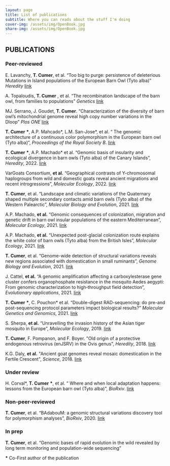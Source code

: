 ```yaml
---
layout: page
title: List of publications
subtitle: Where you can reads about the stuff I'm doing
cover-img: /assets/img/OpenBook.jpg
share-img: /assets/img/OpenBook.jpg
---
```


## PUBLICATIONS

### Peer-reviewed

E. Lavanchy, **T. Cumer**, et al. “Too big to purge: persistence of deleterious Mutations in Island populations of the European Barn Owl (Tyto alba)” *Heredity* [link](https://www.nature.com/articles/s41437-024-00728-8)

A. Topaloudis, **T. Cumer** , et al. “The recombination landscape of the barn owl, from families to populations” *Genetics* [link](https://academic.oup.com/genetics/article/229/1/1/7900905)

MJ. Serrano, J. Goudet, **T. Cumer**. “Characterization of the diversity of barn owl’s mitochondrial genome reveal high copy number variations in the Dloop” *Plos ONE* [link](https://journals.plos.org/plosone/article?id=10.1371/journal.pone.0295595)

**T. Cumer** **\***, A.P. Mahcado\*, L.M. San-Jose\*, et al. “ The genomic architecture of a continuous color polymorphism in the European barn owl (Tyto alba)”, *Proceedings of the Royal Society B*. [link](https://royalsocietypublishing.org/doi/10.1098/rspb.2023.1995)

**T. Cumer** **\***, A.P. Machado* et al. “Genomic basis of insularity and ecological divergence in barn owls (Tyto alba) of the Canary Islands”, *Heredity*, 2022. [link](https://www.nature.com/articles/s41437-022-00562-w)

VarGoats Consortium, **et al.** “Geographical contrasts of Y-chromosomal haplogroups from wild and domestic goats reveal ancient migrations and recent introgressions”, *Molecular Ecology*, 2022. [link](https://onlinelibrary.wiley.com/doi/full/10.1111/mec.16579)

**T. Cumer**, et al. “Landscape and climatic variations of the Quaternary shaped multiple secondary contacts amid barn owls (Tyto alba) of the Western Palearctic”, *Molecular Biology and Evolution*, 2021. [link](https://academic.oup.com/mbe/article/39/1/msab343/6454100?login=true)

A.P. Machado, **et al.** “Genomic consequences of colonization, migration and genetic drift in barn owl insular populations of the eastern Mediterranean”, *Molecular Ecology*, 2021. [link](https://onlinelibrary.wiley.com/doi/full/10.1111/mec.16324)

A.P. Machado, **et al.** “Unexpected post-glacial colonization route explains the white color of barn owls (Tyto alba) from the British Isles”, *Molecular Ecology*, 2021. [link](https://onlinelibrary.wiley.com/doi/full/10.1111/mec.16250)

**T. Cumer**, et al. “Genome-wide detection of structural variations reveals new regions associated with domestication in small ruminants”, *Genome Biology and Evolution*, 2021. [link](https://academic.oup.com/gbe/article/13/8/evab165/6321955?login=true)

J. Cattel, **et al.** “A genomic amplification affecting a carboxylesterase gene cluster confers organophosphate resistance in the mosquito Aedes aegypti: From genomic characterization to high‐throughput field detection”, *Evolutionary applications*, 2021. [link](https://onlinelibrary.wiley.com/doi/full/10.1111/eva.13177)

**T. Cumer** **\***, C. Pouchon* et al. “Double-digest RAD-sequencing: do pre-and post-sequencing protocol parameters impact biological results?” *Molecular Genetics and Genomics*, 2021. [link](https://link.springer.com/article/10.1007/s00438-020-01756-9)

S. Sherpa, **et al.** “Unravelling the invasion history of the Asian tiger mosquito in Europe”, *Molecular Ecology*, 2019. [link](https://onlinelibrary.wiley.com/doi/full/10.1111/mec.15071)

**T. Cumer**, F. Pompanon, and F. Boyer. "Old origin of a protective endogenous retrovirus (enJSRV) in the Ovis genus", *Heredity*, 2018. [link](https://www.nature.com/articles/s41437-018-0112-z)

K.G. Daly, **et al.** "Ancient goat genomes reveal mosaic domestication in the Fertile Crescent", *Science*, 2018. [link](https://www.science.org/doi/full/10.1126/science.aas9411)

### Under review

H. Corval*, **T. Cumer** **\***, et al. “ Where and when local adaptation happens: lessons from the European barn owl (Tyto alba)”, *BioRxiv*. [link](https://www.biorxiv.org/content/10.1101/2023.03.17.533108v1.abstract)

### Non-peer-reviewed

**T. Cumer**, et al. “BAdabouM: a genomic structural variations discovery tool for polymorphism analyses”, *BioRxiv*, 2020. [link](https://www.biorxiv.org/content/10.1101/2020.04.01.018127v1.abstract)

### In prep

**T. Cumer**, et al. “Genomic bases of rapid evolution in the wild revealed by long term monitoring and population-wide sequencing”

**\*** Co-First author of the publication
 

